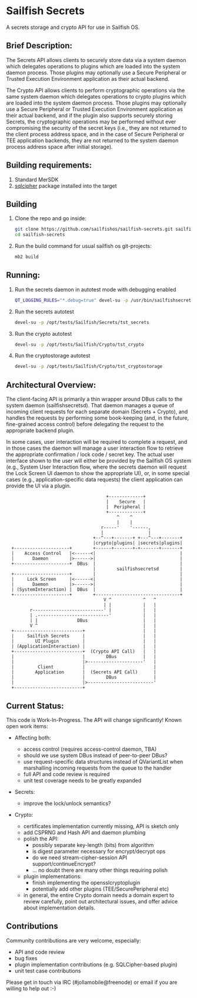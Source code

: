 # Sailfish Secrets

A secrets storage and crypto API for use in Sailfish OS.

## Brief Description:

The Secrets API allows clients to securely store data via a system
daemon which delegates operations to plugins which are loaded into the
system daemon process.  Those plugins may optionally use a Secure
Peripheral or Trusted Execution Environment application as their actual
backend.
    
The Crypto API allows clients to perform cryptographic operations via
the same system daemon which delegates operations to crypto plugins
which are loaded into the system daemon process.  Those plugins may
optionally use a Secure Peripheral or Trusted Execution Environment
application as their actual backend, and if the plugin also supports
securely storing Secrets, the cryptographic operations may be performed
without ever compromising the security of the secret keys (i.e., they
are not returned to the client process address space, and in the case
of Secure Peripheral or TEE application backends, they are not returned
to the system daemon process address space after initial storage).

## Building requirements:

1. Standard MerSDK
2. [sqlcipher](https://github.com/sailfishos/sqlcipher.git) package installed into the target

## Building

1. Clone the repo and go inside:

    ```bash
    git clone https://github.com/sailfishos/sailfish-secrets.git sailfish-secrets
    cd sailfish-secrets
    ```
2. Run the build command for usual sailfish os git-projects:

    ```bash
    mb2 build
    ```

## Running:

1. Run the secrets daemon in autotest mode with debugging enabled

    ```bash
    QT_LOGGING_RULES="*.debug=true" devel-su -p /usr/bin/sailfishsecretsd --test
    ```

2. Run the secrets autotest

    ```bash
    devel-su -p /opt/tests/Sailfish/Secrets/tst_secrets
    ```

3. Run the crypto autotest

    ```bash
    devel-su -p /opt/tests/Sailfish/Crypto/tst_crypto
    ```

4. Run the cryptostorage autotest

    ```bash
    devel-su -p /opt/tests/Sailfish/Crypto/tst_cryptostorage
    ```

## Architectural Overview:

The client-facing API is primarily a thin wrapper around DBus calls to
the system daemon (sailfishsecretsd).  That daemon manages a queue of
incoming client requests for each separate domain (Secrets + Crypto),
and handles the requests by performing some book-keeping (and, in the
future, fine-grained access control) before delegating the request to
the appropriate backend plugin.

In some cases, user interaction will be required to complete a request,
and in those cases the daemon will manage a user interaction flow to
retrieve the appropriate confirmation / lock code / secret key.
The actual user interface shown to the user will either be provided
by the Sailfish OS system (e.g., System User Interaction flow, where
the secrets daemon will request the Lock Screen UI daemon to show the
appropriate UI), or, in some special cases (e.g., application-specific
data requests) the client application can provide the UI via a plugin.

```
                                      +-------------+
                                      |    Secure   |
                                      |  Peripheral |
                                      +-------------+
                                          ^    ^
                                          |    |
                                    r-----'    '------,
                                    |                 |
                                 +--^---+-------+ +---^---+-------+
                                 |crypto|plugins| |secrets|plugins|
  +---------------------+        +------+-------+-+-------+-------+
  |    Access Control   |<------<|                                |
  |       Daemon        |>------>|                                |
  +---------------------+  DBus  |                                |
                                 |        sailfishsecretsd        |
  +---------------------+        |                                |
  |     Lock Screen     |<------<|                                |
  |       Daemon        |>------>|                                |
  | (SystemInteraction) |  DBus  |                                |
  +---------------------+        +--------------------------------+
                                     V ^            ^   ^
                                     | |            |   |
         r---------------------------' |            |   |
         | .---------------------------'            |   |
         | |               DBus                     |   |
         V ^                                        |   |
  +--------------------------+                      |   |
  |     Sailfish Secrets     |                      |   |
  |        UI Plugin         |                      |   |
  | (ApplicationInteraction) |                      |   |
  +--------------------------+  (Crypto API Call)   |   |
  |                          |        DBus          |   |
  |                          |>---------------------'   |
  |         Client           |                          |
  |        Application       |  (Secrets API Call)      |
  |                          |        DBus              |
  |                          |>-------------------------'
  +--------------------------+
```

## Current Status:

This code is Work-In-Progress.  The API will change significantly!
Known open work items:

- Affecting both:
  - access control (requires access-control daemon, TBA)
  - should we use system DBus instead of peer-to-peer DBus?
  - use request-specific data structures instead of QVariantList
    when marshalling incoming requests from the queue to the handler
  - full API and code review is required
  - unit test coverage needs to be greatly expanded

- Secrets:
  - improve the lock/unlock semantics?

- Crypto:
  - certificates implementation currently missing, API is sketch only
  - add CSPRNG and Hash API and daemon plumbing
  - polish the API:
      - possibly separate key-length (bits) from algorithm
      - is digest parameter necessary for encrypt/decrypt ops
      - do we need stream-cipher-session API support/continueEncrypt?
      - ... no doubt there are many other things requiring polish
  - plugin implementations:
      - finish implementing the opensslcryptoplugin
      - potentially add other plugins (TEE/SecurePeripheral etc)
  - in general, the entire Crypto domain needs a domain expert to
    review carefully, point out architectural issues, and offer
    advice about implementation details.

## Contributions

Community contributions are very welcome, especially:

  - API and code review
  - bug fixes
  - plugin implementation contributions (e.g. SQLCipher-based plugin)
  - unit test case contributions

Please get in touch via IRC (#jollamobile@freenode) or email if you
are willing to help out :-)

